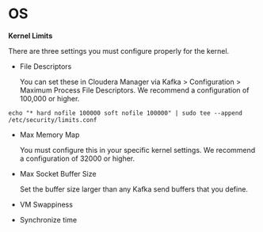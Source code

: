 # OS

**Kernel Limits**

There are three settings you must configure properly for the kernel.

* File Descriptors

  You can set these in Cloudera Manager via Kafka &gt; Configuration &gt; Maximum Process File Descriptors. We recommend a configuration of 100,000 or higher.

```text
echo "* hard nofile 100000 soft nofile 100000" | sudo tee --append /etc/security/limits.conf
```

* Max Memory Map

  You must configure this in your specific kernel settings. We recommend a configuration of 32000 or higher.

* Max Socket Buffer Size

  Set the buffer size larger than any Kafka send buffers that you define.

* VM Swappiness
* Synchronize time

